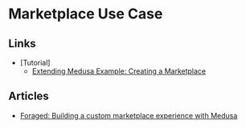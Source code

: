 # Marketplace Use Case

## Links

- [Tutorial]
  - [Extending Medusa Example: Creating a Marketplace](https://medusajs.com/blog/extending-medusa-usecase-marketplace/)

<!--
https://github.com/shahednasser/medusa-1.8-marketplace-tutorial
-->

## Articles

- [Foraged: Building a custom marketplace experience with Medusa](https://medusajs.com/blog/foraged-custom-marketplace)
